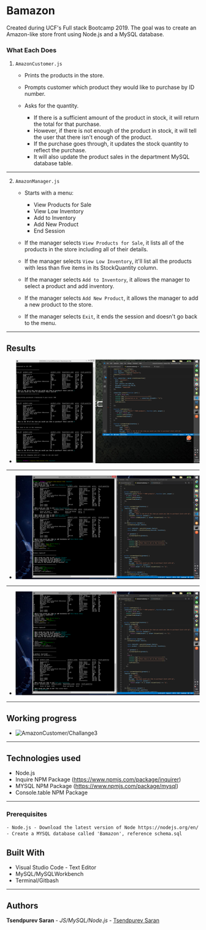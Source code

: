 # Bamazon

Created during UCF's Full stack Bootcamp 2019. The goal was to create an Amazon-like store front using Node.js and a MySQL database.

### What Each Does

1. `AmazonCustomer.js`

    * Prints the products in the store.

    * Prompts customer which product they would like to purchase by ID number.

    * Asks for the quantity.

      * If there is a sufficient amount of the product in stock, it will return the total for that purchase.
      * However, if there is not enough of the product in stock, it will tell the user that there isn't enough of the product.
      * If the purchase goes through, it updates the stock quantity to reflect the purchase.
      * It will also update the product sales in the department MySQL database table.

-----------------------

2. `AmazonManager.js`

    * Starts with a menu:
        * View Products for Sale
        * View Low Inventory
        * Add to Inventory
        * Add New Product
        * End Session

    * If the manager selects `View Products for Sale`, it lists all of the products in the store including all of their details.

    * If the manager selects `View Low Inventory`, it'll list all the products with less than five items in its StockQuantity column.

    * If the manager selects `Add to Inventory`, it allows the manager to select a product and add inventory.

    * If the manager selects `Add New Product`, it allows the manager to add a new product to the store.

    * If the manager selects `Exit`, it ends the session and doesn't go back to the menu.

-----------------------
## Results
-  ![AmazonCustomer/Challange1](images/challange1.png)

-----------------------

-  ![AmazonCustomer/Challange2p1](images/challange2p1.png)

-----------------------

-  ![AmazonCustomer/Challange2p2](images/challange2p2.png)

-----------------------

## Working progress
-  ![AmazonCustomer/Challange3](images/challange3.png)

-----------------------

## Technologies used
- Node.js
- Inquire NPM Package (https://www.npmjs.com/package/inquirer)
- MYSQL NPM Package (https://www.npmjs.com/package/mysql)
- Console.table NPM Package

-----------------------

### Prerequisites

```
- Node.js - Download the latest version of Node https://nodejs.org/en/
- Create a MYSQL database called 'Bamazon', reference schema.sql
```

## Built With

* Visual Studio Code - Text Editor
* MySQL/MySQLWorkbench
* Terminal/Gitbash

-----------------------

## Authors

**Tsendpurev Saran** - *JS/MySQL/Node.js* - [Tsendpurev Saran](https://github.com/stsend90)
